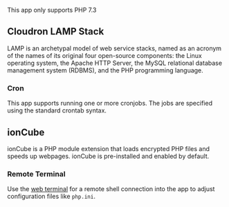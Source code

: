 This app only supports <upstream>PHP 7.3</upstream>

## Cloudron LAMP Stack

LAMP is an archetypal model of web service stacks, named as an acronym of the names of its original four open-source components: the Linux operating system,
the Apache HTTP Server, the MySQL relational database management system (RDBMS), and the PHP programming language.

### Cron

This app supports running one or more cronjobs. The jobs are specified using the standard crontab syntax.

## ionCube

ionCube is a PHP module extension that loads encrypted PHP files and speeds up webpages. ionCube is pre-installed
and enabled by default.

### Remote Terminal

Use the [web terminal](https://cloudron.io/documentation/apps/#web-terminal) for a remote shell connection into the
app to adjust configuration files like `php.ini`.

